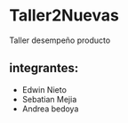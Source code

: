# Taller2Nuevas
Taller desempeño producto
## integrantes:
- Edwin Nieto
- Sebatian Mejia
- Andrea bedoya
